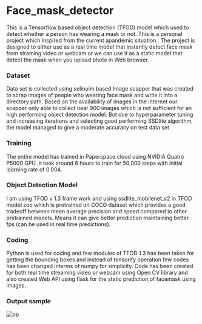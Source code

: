 # Face_mask_detector

This is a Tensorflow based object detection (TFOD) model which used to detect whether a person has wearing a mask or not. This is a personal project which inspired from the current apandemic situation..
The project is designed to either use as a real time model that instantly detect face mask from straming video or webcam or we can use it as a static model that detect the mask when you upload photo in Web browser.

### Dataset
Data set is collected using selinuim based Image scapper that was created to scrap images of people who wearing face mask and write it into a directory path. Based on the availability of images in the internet our scapper only able to collect near 900 images which is not sufficient for an high performing object detection model. But due to hyperparameter tuning and increasing iterations and selecting good performing SSDlite algorithm, the model managed to give a moderate accuracy on test data set

### Training
The entire model has trained in Paperspace cloud using NVIDIA Quatro P5000 GPU ,it took around 6 hours to train for 50,000 steps with initial learning rate of 0.004.

### Object Detection Model
I am using TFOD v 1.3 frame work and using ssdlite_mobilenet_v2 in TFOD model zoo which is pretrained on COCO dataset which provides a good tradeoff between mean average precision and speed compared to other pretrained models. Means it can give better prediction maintaining better fps (can be used in real time predictions).

### Coding
Python is used for coding and few modules of TFOD 1.3 has been taken for getting the bounding boxes and instead of tensorify operation few codes has been changed interms of numpy for simplicity.
Code has been created for both real time streaming video or webcam using Open CV library and also created Web API using flask for the static prediction of facemask using images.

### Output sample

![op](https://user-images.githubusercontent.com/53367536/114513851-4397a980-9c58-11eb-80d5-ab7e300c13b3.JPG)
